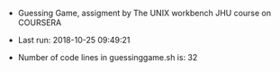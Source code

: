 - Guessing Game, assigment by The UNIX workbench JHU course on COURSERA

- Last run: 2018-10-25 09:49:21

- Number of code lines in guessinggame.sh is: 32
